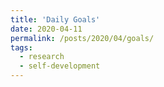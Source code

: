 ```yaml
---
title: 'Daily Goals'
date: 2020-04-11
permalink: /posts/2020/04/goals/
tags:
  - research
  - self-development 
---
```


